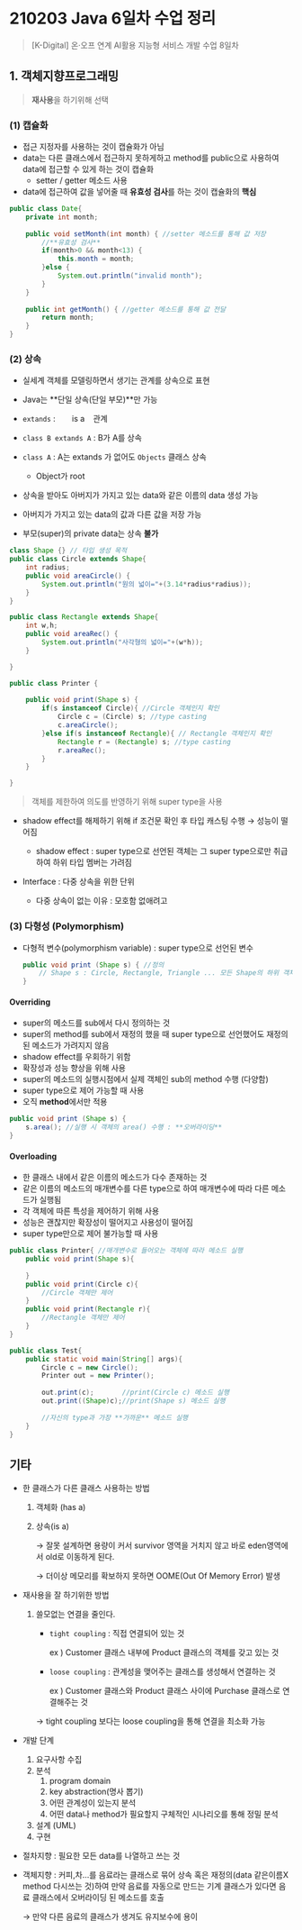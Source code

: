 # 210203 Java 6일차 수업 정리

> [K-Digital\] 온·오프 연계 AI활용 지능형 서비스 개발 수업 8일차



## 1. 객체지향프로그래밍

> **재사용**을 하기위해 선택

### (1) 캡슐화

- 접근 지정자를 사용하는 것이 캡슐화가 아님
- data는 다른 클래스에서 접근하지 못하게하고 method를 public으로 사용하여 data에 접근할 수 있게 하는 것이 캡슐화
  - setter / getter 메소드 사용
- data에 접근하여 값을 넣어줄 때 **유효성 검사**를 하는 것이 캡슐화의 **핵심**

```java
public class Date{
    private int month;
    
    public void setMonth(int month) { //setter 메소드를 통해 값 저장
        //**유효성 검사**
		if(month>0 && month<13) {
			this.month = month;
		}else {
			System.out.println("invalid month");
		}
	}
    
    public int getMonth() { //getter 메소드를 통해 값 전달
		return month;
	}
}
```



### (2) 상속

- 실세계 객체를 모델링하면서 생기는 관계를 상속으로 표현
- Java는 **단일 상속(단일 부모)**만 가능
- `extands`  : `   ` is a ` ` 관계
- `class B extands A` : B가 A를 상속
- `class A` : A는 extands 가 없어도 `Objects` 클래스 상속
  
  - Object가 root
- 상속을 받아도 아버지가 가지고 있는 data와 같은 이름의 data 생성 가능
- 아버지가 가지고 있는 data의 값과 다른 값을 저장 가능
- 부모(super)의 private data는 상속 **불가**

  

```java
class Shape {} // 타입 생성 목적
public class Circle extends Shape{
	int radius;
	public void areaCircle() {
		System.out.println("원의 넓이="+(3.14*radius*radius));
	}
}

public class Rectangle extends Shape{
	int w,h;
	public void areaRec() {
		System.out.println("사각형의 넓이="+(w*h));
	}

}

public class Printer {
	
	public void print(Shape s) {
		if(s instanceof Circle){ //Circle 객체인지 확인
            Circle c = (Circle) s; //type casting
            c.areaCircle();
        }else if(s instanceof Rectangle){ // Rectangle 객체인지 확인
            Rectangle r = (Rectangle) s; //type casting
            r.areaRec();
        }
	}

}
```

> 객체를 제한하여 의도를 반영하기 위해 super type을 사용

- shadow effect를 해제하기 위해 if 조건문 확인 후 타입 캐스팅 수행 → 성능이 떨어짐
  - shadow effect : super type으로 선언된 객체는 그 super type으로만 취급하여 하위 타입 멤버는 가려짐



- Interface : 다중 상속을 위한 단위
  - 다중 상속이 없는 이유 : 모호함 없애려고



### (3) 다형성 (Polymorphism)

- 다형적 변수(polymorphism variable) : super type으로 선언된 변수

  ```java
  public void print (Shape s) { //정의
      // Shape s : Circle, Rectangle, Triangle ... 모든 Shape의 하위 객체를 가리키는 변수
  }
  ```

  

#### Overriding

- super의 메소드를 sub에서 다시 정의하는 것
- super의 method를 sub에서 재정의 했을 때 super type으로 선언했어도 재정의 된 메소드가 가려지지 않음
- shadow effect를 우회하기 위함
- 확장성과 성능 향상을 위해 사용
- super의 메소드의 실행시점에서 실제 객체인 sub의 method 수행 (다양함)
- super type으로 제어 가능할 때 사용
- 오직 **method**에서만 적용

```java
public void print (Shape s) {
    s.area(); //실행 시 객체의 area() 수행 : **오버라이딩**
}
```



#### Overloading

- 한 클래스 내에서 같은 이름의 메소드가 다수 존재하는 것
- 같은 이름의 메소드의 매개변수를 다른 type으로 하여 매개변수에 따라 다른 메소드가 실행됨
- 각 객체에 따른 특성을 제어하기 위해 사용
- 성능은 괜찮지만 확장성이 떨어지고 사용성이 떨어짐
- super type만으로 제어 불가능할 때 사용

```java
public class Printer{ //매개변수로 들어오는 객체에 따라 메소드 실행
    public void print(Shape s){
        
    }
    public void print(Circle c){
        //Circle 객체만 제어
    }
    public void print(Rectangle r){
        //Rectangle 객체만 제어
    }
}

public class Test{
    public static void main(String[] args){
        Circle c = new Circle();
        Printer out = new Printer();
        
        out.print(c);		//print(Circle c) 메소드 실행
        out.print((Shape)c);//print(Shape s) 메소드 실행
        
        //자신의 type과 가장 **가까운** 메소드 실행
    }
}
```



## 기타

- 한 클래스가 다른 클래스 사용하는 방법

  1. 객체화 (has a)

  2. 상속(is a)

     → 잘못 설계하면 용량이 커서 survivor 영역을 거치지 않고 바로 eden영역에서 old로 이동하게 된다.

     → 더이상 메모리를 확보하지 못하면 OOME(Out Of Memory Error) 발생



- 재사용을 잘 하기위한 방법

  1. 쓸모없는 연결을 줄인다.

     - `tight coupling` : 직접 연결되어 있는 것

       ex ) Customer 클래스 내부에 Product 클래스의 객체를 갖고 있는 것

     - `loose coupling` : 관계성을 맺어주는 클래스를 생성해서 연결하는 것

       ex ) Customer 클래스와 Product 클래스 사이에 Purchase 클래스로 연결해주는 것

     → tight coupling 보다는 loose coupling을 통해 연결을 최소화 가능



- 개발 단계
  1. 요구사항 수집
  2. 분석
     1. program domain
     2. key abstraction(명사 뽑기)
     3. 어떤 관계성이 있는지 분석
     4. 어떤 data나 method가 필요할지 구체적인 시나리오를 통해 정밀 분석
  3. 설계 (UML)
  4. 구현



- 절차지향 : 필요한 모든 data를 나열하고 쓰는 것

- 객체지향 : 커피,차...를 음료라는 클래스로 묶어 상속 혹은 재정의(data 같은이름X method 다시쓰는 것)하여 만약 음료를 자동으로 만드는 기계 클래스가 있다면 음료 클래스에서 오버라이딩 된 메소드를 호출

  → 만약 다른 음료의 클래스가 생겨도 유지보수에 용이


